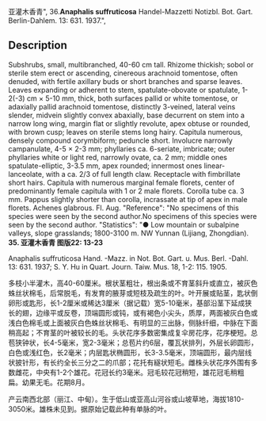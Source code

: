 亚灌木香青",
36.**Anaphalis suffruticosa** Handel-Mazzetti Notizbl. Bot. Gart. Berlin-Dahlem. 13: 631. 1937.",

## Description
Subshrubs, small, multibranched, 40-60 cm tall. Rhizome thickish; sobol or sterile stem erect or ascending, cinereous arachnoid tomentose, often denuded, with fertile axillary buds or short branches and sparse leaves. Leaves expanding or adherent to stem, spatulate-obovate or spatulate, 1-2(-3) cm × 5-10 mm, thick, both surfaces pallid or white tomentose, or adaxially pallid arachnoid tomentose, distinctly 3-veined, lateral veins slender, midvein slightly convex abaxially, base decurrent on stem into a narrow long wing, margin flat or slightly revolute, apex obtuse or rounded, with brown cusp; leaves on sterile stems long hairy. Capitula numerous, densely compound corymbiform; peduncle short. Involucre narrowly campanulate, 4-5 × 2-3 mm; phyllaries ca. 6-seriate, imbricate; outer phyllaries white or light red, narrowly ovate, ca. 2 mm; middle ones spatulate-elliptic, 3-3.5 mm, apex rounded; innermost ones linear-lanceolate, with a ca. 2/3 of full length claw. Receptacle with fimbrillate short hairs. Capitula with numerous marginal female florets, center of predominantly female capitula with 1 or 2 male florets. Corolla tube ca. 3 mm. Pappus slightly shorter than corolla, incrassate at tip of apex in male florets. Achenes glabrous. Fl. Aug.
  "Reference": "No specimens of this species were seen by the second author.No specimens of this species were seen by the second author.
  "Statistics": "● Low mountain or subalpine valleys, slope grasslands; 1800-3100 m. NW Yunnan (Lijiang, Zhongdian).
**35. 亚灌木香青 图版22: 13-23**

Anaphalis suffruticosa Hand. -Mazz. in Not. Bot. Gart. u. Mus. Berl. -Dahl. 13: 631. 1937; S. Y. Hu in Quart. Journ. Taiw. Mus. 18, 1-2: 115. 1905.

多枝小半灌木，高40-60厘米。根状茎粗壮，根出条或不育茎斜升或直立，被灰色蛛丝状棉毛，后常脱毛，有发育的腋芽或短枝及疏生的叶。叶开展或贴茎，匙状倒卵形或匙形，长1-2厘米或稀达3厘米（据记载）宽5-10毫米，基部沿茎下延成狭长的翅，边缘平或反卷，顶端圆形或钝，或有褐色小尖头，质厚，两面被灰白色或浅白色棉毛或上面被灰白色蛛丝状棉毛、有明显的三出脉，侧脉纤细，中脉在下面稍高起；不育茎的叶被较长的毛。头状花序多数密集成复伞房花序，花序梗短。总苞狭钟状，长4-5毫米，宽2-3毫米；总苞片约6层，覆瓦状排列，外层长卵圆形，白色或浅红色，长2毫米；内层匙状椭圆形，长3-3.5毫米，顶端圆形，最内层线状披针形，有长约全长三分之二的爪部；花托有繸状短毛。雌株头状花序外围有多数雌花，中央有1-2个雄花。花冠长约3毫米。冠毛较花冠稍短，雄花冠毛稍粗扁。幼果无毛。花期8月。

产云南西北部（丽江、中甸）。生于低山或亚高山河谷或山坡草地，海拔1810-3050米。雄株未见到。据原始记载此种有单脉的叶。
